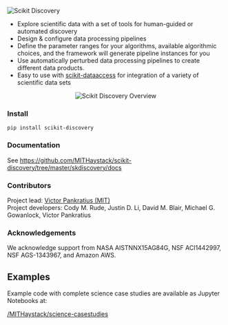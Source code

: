<p align="left">
  <img alt="Scikit Discovery" src="https://github.com/MITHaystack/scikit-discovery/blob/master/skdiscovery/docs/images/skdiscovery_logo360x100.png"/>
</p>

- Explore scientific data with a set of tools for human-guided or automated discovery
- Design & configure data processing pipelines
- Define the parameter ranges for your algorithms, available algorithmic choices, and the framework will generate pipeline instances for you 
- Use automatically perturbed data processing pipelines to create different data products.
- Easy to use with [scikit-dataaccess](https://github.com/MITHaystack/scikit-dataaccess) for integration of a variety of scientific data sets


<p align="center">
  <img alt="Scikit Discovery Overview" src="https://github.com/MITHaystack/scikit-discovery/blob/master/skdiscovery/docs/images/skdiscovery_overviewdiag.png"/>
</p>

### Install
```
pip install scikit-discovery
```

### Documentation

See <https://github.com/MITHaystack/scikit-discovery/tree/master/skdiscovery/docs>

### Contributors

Project lead: [Victor Pankratius (MIT)](http://www.victorpankratius.com)<br>
Project developers: Cody M. Rude, Justin D. Li, David M. Blair, Michael G. Gowanlock, Victor Pankratius

### Acknowledgements

We acknowledge support from NASA AISTNNX15AG84G, NSF ACI1442997, NSF AGS-1343967, and Amazon AWS.

## Examples

Example code with complete science case studies are available as Jupyter Notebooks at: 

[/MITHaystack/science-casestudies](https://github.com/MITHaystack/science-casestudies)
